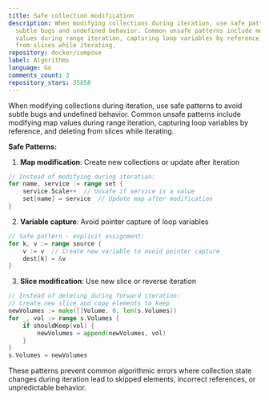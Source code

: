 ```yaml
---
title: Safe collection modification
description: When modifying collections during iteration, use safe patterns to avoid
  subtle bugs and undefined behavior. Common unsafe patterns include modifying map
  values during range iteration, capturing loop variables by reference, and deleting
  from slices while iterating.
repository: docker/compose
label: Algorithms
language: Go
comments_count: 3
repository_stars: 35858
---
```


When modifying collections during iteration, use safe patterns to avoid subtle bugs and undefined behavior. Common unsafe patterns include modifying map values during range iteration, capturing loop variables by reference, and deleting from slices while iterating.

**Safe Patterns:**

1. **Map modification**: Create new collections or update after iteration
```go
// Instead of modifying during iteration:
for name, service := range set {
    service.Scale++  // Unsafe if service is a value
    set[name] = service  // Update map after modification
}
```

2. **Variable capture**: Avoid pointer capture of loop variables
```go
// Safe pattern - explicit assignment:
for k, v := range source {
    v := v  // Create new variable to avoid pointer capture
    dest[k] = &v
}
```

3. **Slice modification**: Use new slice or reverse iteration
```go
// Instead of deleting during forward iteration:
// Create new slice and copy elements to keep
newVolumes := make([]Volume, 0, len(s.Volumes))
for _, vol := range s.Volumes {
    if shouldKeep(vol) {
        newVolumes = append(newVolumes, vol)
    }
}
s.Volumes = newVolumes
```

These patterns prevent common algorithmic errors where collection state changes during iteration lead to skipped elements, incorrect references, or unpredictable behavior.